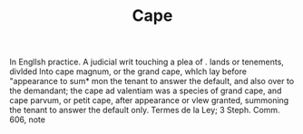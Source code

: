 ---
title: Cape
letter: C
permalink: "/definitions/bld-cape.html"
body: In Engllsh practice. A judicial writ touching a plea of . lands or tenements,
  divlded lnto cape magnum, or the grand cape, whlch lay before "appearance to sum*
  mon the tenant to answer the default, and also over to the demandant; the cape ad
  valentiam was a species of grand cape, and cape parvum, or petit cape, after appearance
  or vlew granted, summoning the tenant to answer the default only. Termes de la Ley;
  3 Steph. Comm. 606, note
published_at: '2018-07-07'
source: Black's Law Dictionary 2nd Ed (1910)
layout: post
---